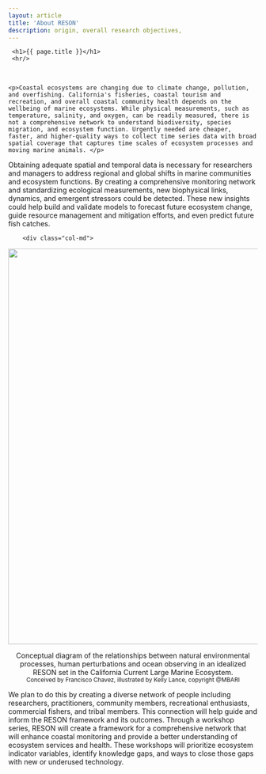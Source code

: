```yaml
---
layout: article
title: 'About RESON'
description: origin, overall research objectives, 
---
```


<div id="main-container">
<div class="container-fluid">
        

     <h1>{{ page.title }}</h1>
     <hr/>
 
 <div class="row mt-4">
    <div class="col-md">
<br/>        
        
    <p>Coastal ecosystems are changing due to climate change, pollution, and overfishing. California's fisheries, coastal tourism and recreation, and overall coastal community health depends on the wellbeing of marine ecosystems. While physical measurements, such as temperature, salinity, and oxygen, can be readily measured, there is not a comprehensive network to understand biodiversity, species migration, and ecosystem function. Urgently needed are cheaper, faster, and higher-quality ways to collect time series data with broad spatial coverage that captures time scales of ecosystem processes and moving marine animals. </p> 

<p>
Obtaining adequate spatial and temporal data is necessary for researchers and managers to address regional and global shifts in marine communities and ecosystem functions. By creating a comprehensive monitoring network and standardizing ecological measurements, new biophysical links, dynamics, and emergent stressors could be detected. These new insights could help build and validate models to forecast future ecosystem change, guide resource management and mitigation efforts, and even predict future fish catches. </p>




</div> <!-- close the col -->


        <div class="col-md">


<div class="col-md pt-8">

<!--div style = "position:relative; left:80px; top:85px"-->

   <img class="img-thumbnail img-responsive img-center" src="/assets/img/projectsummary.jpg" height="800" width="800"/>

<p style="text-align:center" style="font-size:0.85vw">
Conceptual diagram of the relationships between natural environmental processes,
human perturbations and ocean observing in an idealized RESON set in the California
Current Large Marine Ecosystem.
<br><small> Conceived by Francisco Chavez, illustrated by Kelly Lance, copyright @MBARI </small> 
</p>

</div>

</div>

</div>
<div class="col-md pl-2.2">
<p>
We plan to do this by creating a diverse network of people including researchers, practitioners, community members, recreational enthusiasts, commercial fishers, and tribal members. This connection will help guide and inform the RESON framework and its outcomes. Through a workshop series, RESON will create a framework for a comprehensive network that will enhance coastal monitoring and provide a better understanding of ecosystem services and health. These workshops will prioritize ecosystem indicator variables, identify knowledge gaps, and ways to close those gaps with new or underused technology. 
</p>


</div>


